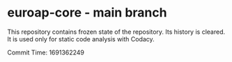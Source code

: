 # euroap-core - main branch

This repository contains frozen state of the repository.
Its history is cleared. It is used only for static code
analysis with Codacy.

Commit Time: 1691362249